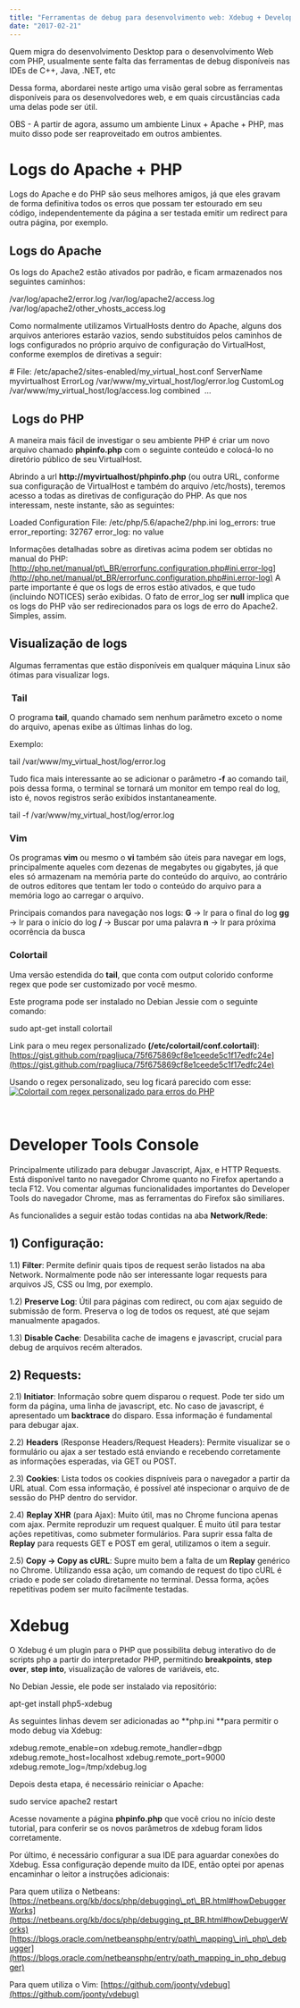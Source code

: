 ```yaml
---
title: "Ferramentas de debug para desenvolvimento web: Xdebug + Developer Tools Console + Curl + Logs"
date: "2017-02-21"
---
```


Quem migra do desenvolvimento Desktop para o desenvolvimento Web com PHP, usualmente sente falta das ferramentas de debug disponíveis nas IDEs de C++, Java, .NET, etc

Dessa forma, abordarei neste artigo uma visão geral sobre as ferramentas disponíveis para os desenvolvedores web, e em quais circustâncias cada uma delas pode ser útil.

OBS - A partir de agora, assumo um ambiente Linux + Apache + PHP, mas muito disso pode ser reaproveitado em outros ambientes.

# Logs do Apache + PHP

Logs do Apache e do PHP são seus melhores amigos, já que eles gravam de forma definitiva todos os erros que possam ter estourado em seu código, independentemente da página a ser testada emitir um redirect para outra página, por exemplo.

## Logs do Apache

Os logs do Apache2 estão ativados por padrão, e ficam armazenados nos seguintes caminhos:

/var/log/apache2/error.log
/var/log/apache2/access.log
/var/log/apache2/other\_vhosts\_access.log

Como normalmente utilizamos VirtualHosts dentro do Apache, alguns dos arquivos anteriores estarão vazios, sendo substituídos pelos caminhos de logs configurados no próprio arquivo de configuração do VirtualHost, conforme exemplos de diretivas a seguir:

\# File: /etc/apache2/sites-enabled/my\_virtual\_host.conf
 ServerName myvirtualhost
ErrorLog /var/www/my\_virtual\_host/log/error.log
CustomLog /var/www/my\_virtual\_host/log/access.log combined
 ...

##  Logs do PHP

A maneira mais fácil de investigar o seu ambiente PHP é criar um novo arquivo chamado **phpinfo.php** com o seguinte conteúdo e colocá-lo no diretório público de seu VirtualHost.

Abrindo a url **http://myvirtualhost/phpinfo.php** (ou outra URL, conforme sua configuração de VirtualHost e também do arquivo /etc/hosts), teremos acesso a todas as diretivas de configuração do PHP. As que nos interessam, neste instante, são as seguintes:

Loaded Configuration File: /etc/php/5.6/apache2/php.ini
log\_errors: true
error\_reporting: 32767
error\_log: no value

Informações detalhadas sobre as diretivas acima podem ser obtidas no manual do PHP: [http://php.net/manual/pt\_BR/errorfunc.configuration.php#ini.error-log](http://php.net/manual/pt_BR/errorfunc.configuration.php#ini.error-log) A parte importante é que os logs de erros estão ativados, e que tudo (incluindo NOTICES) serão exibidas. O fato de error\_log ser **null** implica que os logs do PHP vão ser redirecionados para os logs de erro do Apache2. Simples, assim.

## Visualização de logs

Algumas ferramentas que estão disponíveis em qualquer máquina Linux são ótimas para visualizar logs.

###  Tail

O programa **tail**, quando chamado sem nenhum parâmetro exceto o nome do arquivo, apenas exibe as últimas linhas do log.

Exemplo:

tail /var/www/my\_virtual\_host/log/error.log

Tudo fica mais interessante ao se adicionar o parâmetro **\-f** ao comando tail, pois dessa forma, o terminal se tornará um monitor em tempo real do log, isto é, novos registros serão exibidos instantaneamente.

tail -f /var/www/my\_virtual\_host/log/error.log

### Vim

Os programas **vim** ou mesmo o **vi** também são úteis para navegar em logs, principalmente aqueles com dezenas de megabytes ou gigabytes, já que eles só armazenam na memória parte do conteúdo do arquivo, ao contrário de outros editores que tentam ler todo o conteúdo do arquivo para a memória logo ao carregar o arquivo.

Principais comandos para navegação nos logs: **G** \-> Ir para o final do log **gg** \-> Ir para o início do log **/** -> Buscar por uma palavra **n** -> Ir para próxima ocorrência da busca

### Colortail

Uma versão estendida do **tail**, que conta com output colorido conforme regex que pode ser customizado por você mesmo.

Este programa pode ser instalado no Debian Jessie com o seguinte comando:

sudo apt-get install colortail

Link para o meu regex personalizado **(/etc/colortail/conf.colortail)**: [https://gist.github.com/rpagliuca/75f675869cf8e1ceede5c1f17edfc24e](https://gist.github.com/rpagliuca/75f675869cf8e1ceede5c1f17edfc24e)

Usando o regex personalizado, seu log ficará parecido com esse: [![](http://rs.anoluz.net/wp-content/uploads/2017/02/Screenshot-from-2017-02-24-081510-1024x291.png "Colortail com regex personalizado para erros do PHP")](http://rs.anoluz.net/wp-content/uploads/2017/02/Screenshot-from-2017-02-24-081510.png)

 

# Developer Tools Console

Principalmente utilizado para debugar Javascript, Ajax, e HTTP Requests. Está disponível tanto no navegador Chrome quanto no Firefox apertando a tecla F12. Vou comentar algumas funcionalidades importantes do Developer Tools do navegador Chrome, mas as ferramentas do Firefox são similiares.

As funcionalides a seguir estão todas contidas na aba **Network/Rede**:

## 1) Configuração:

1.1) **Filter**: Permite definir quais tipos de request serão listados na aba Network. Normalmente pode não ser interessante logar requests para arquivos JS, CSS ou Img, por exemplo.

1.2) **Preserve Log**: Útil para páginas com redirect, ou com ajax seguido de submissão de form. Preserva o log de todos os request, até que sejam manualmente apagados.

1.3) **Disable Cache**: Desabilita cache de imagens e javascript, crucial para debug de arquivos recém alterados.

## 2) Requests:

2.1) **Initiator**: Informação sobre quem disparou o request. Pode ter sido um form da página, uma linha de javascript, etc. No caso de javascript, é apresentado um **backtrace** do disparo. Essa informação é fundamental para debugar ajax.

2.2) **Headers** (Response Headers/Request Headers): Permite visualizar se o formulário ou ajax a ser testado está enviando e recebendo corretamente as informações esperadas, via GET ou POST.

2.3) **Cookies**: Lista todos os cookies dispníveis para o navegador a partir da URL atual. Com essa informação, é possível até inspecionar o arquivo de de sessão do PHP dentro do servidor.

2.4) **Replay XHR** (para Ajax): Muito útil, mas no Chrome funciona apenas com ajax. Permite reproduzir um request qualquer. É muito útil para testar ações repetitivas, como submeter formulários. Para suprir essa falta de **Replay** para requests GET e POST em geral, utilizamos o item a seguir.

2.5) **Copy -> Copy as cURL**: Supre muito bem a falta de um **Replay** genérico no Chrome. Utilizando essa ação, um comando de request do tipo cURL é criado e pode ser colado diretamente no terminal. Dessa forma, ações repetitivas podem ser muito facilmente testadas.

# Xdebug

O Xdebug é um plugin para o PHP que possibilita debug interativo do de scripts php a partir do interpretador PHP, permitindo **breakpoints**, **step over**, **step into**, visualização de valores de variáveis, etc.

No Debian Jessie, ele pode ser instalado via repositório:

apt-get install php5-xdebug

As seguintes linhas devem ser adicionadas ao **php.ini **para permitir o modo debug via Xdebug:

xdebug.remote\_enable=on
xdebug.remote\_handler=dbgp
xdebug.remote\_host=localhost
xdebug.remote\_port=9000
xdebug.remote\_log=/tmp/xdebug.log

Depois desta etapa, é necessário reiniciar o Apache:

sudo service apache2 restart

Acesse novamente a página **phpinfo.php** que você criou no início deste tutorial, para conferir se os novos parâmetros de xdebug foram lidos corretamente.

Por último, é necessário configurar a sua IDE para aguardar conexões do Xdebug. Essa configuração depende muito da IDE, então optei por apenas encaminhar o leitor a instruções adicionais:

Para quem utiliza o Netbeans: [https://netbeans.org/kb/docs/php/debugging\_pt\_BR.html#howDebuggerWorks](https://netbeans.org/kb/docs/php/debugging_pt_BR.html#howDebuggerWorks) [https://blogs.oracle.com/netbeansphp/entry/path\_mapping\_in\_php\_debugger](https://blogs.oracle.com/netbeansphp/entry/path_mapping_in_php_debugger)

Para quem utiliza o Vim: [https://github.com/joonty/vdebug](https://github.com/joonty/vdebug)
